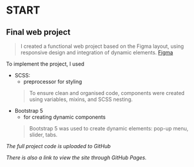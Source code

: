 
# START
## Final web project 

>I created a functional web project based on the Figma layout, using responsive design and integration of dynamic elements.
 >[Figma](https://www.figma.com/design/0vOZIzxMPT7BiqT5LLdILG/Responsive-Startup-Website-(Community)?node-id=3-199&t=CDQrafUXYcndQBRq-0)


 To implement the project, I used 
 - SCSS:
    - preprocessor for styling 
    > To ensure clean and organised code, components were created using variables, mixins, and SCSS nesting.
- Bootstrap 5 
    - for creating dynamic components
    > Bootstrap 5 was used to create dynamic elements: pop-up menu, slider, tabs. 

_The full project code is uploaded to GitHub_

_There is also a link to view the site through GitHub Pages._